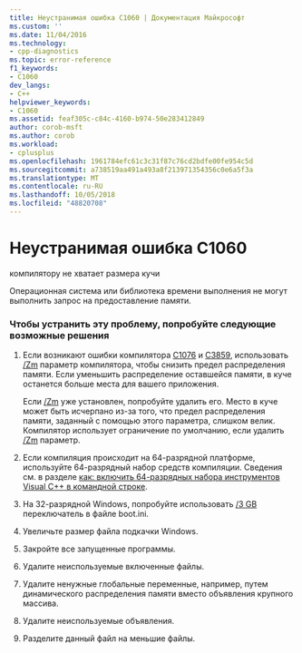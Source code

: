 ```yaml
---
title: Неустранимая ошибка C1060 | Документация Майкрософт
ms.custom: ''
ms.date: 11/04/2016
ms.technology:
- cpp-diagnostics
ms.topic: error-reference
f1_keywords:
- C1060
dev_langs:
- C++
helpviewer_keywords:
- C1060
ms.assetid: feaf305c-c84c-4160-b974-50e283412849
author: corob-msft
ms.author: corob
ms.workload:
- cplusplus
ms.openlocfilehash: 1961784efc61c3c31f87c76cd2bdfe00fe954c5d
ms.sourcegitcommit: a738519aa491a493a8f213971354356c0e6a5f3a
ms.translationtype: MT
ms.contentlocale: ru-RU
ms.lasthandoff: 10/05/2018
ms.locfileid: "48820708"
---
```

# <a name="fatal-error-c1060"></a>Неустранимая ошибка C1060

компилятору не хватает размера кучи

Операционная система или библиотека времени выполнения не могут выполнить запрос на предоставление памяти.

### <a name="to-fix-this-error-try-the-following-possible-solutions"></a>Чтобы устранить эту проблему, попробуйте следующие возможные решения

1. Если возникают ошибки компилятора [C1076](../../error-messages/compiler-errors-1/fatal-error-c1076.md) и [C3859](../../error-messages/compiler-errors-2/compiler-error-c3859.md), использовать [/Zm](../../build/reference/zm-specify-precompiled-header-memory-allocation-limit.md) параметр компилятора, чтобы снизить предел распределения памяти. Если уменьшить распределение оставшейся памяти, в куче останется больше места для вашего приложения.

     Если [/Zm](../../build/reference/zm-specify-precompiled-header-memory-allocation-limit.md) уже установлен, попробуйте удалить его. Место в куче может быть исчерпано из-за того, что предел распределения памяти, заданный с помощью этого параметра, слишком велик. Компилятор использует ограничение по умолчанию, если удалить [/Zm](../../build/reference/zm-specify-precompiled-header-memory-allocation-limit.md) параметр.

1. Если компиляция происходит на 64-разрядной платформе, используйте 64-разрядный набор средств компиляции. Сведения см. в разделе [как: включить 64-разрядных набора инструментов Visual C++ в командной строке](../../build/how-to-enable-a-64-bit-visual-cpp-toolset-on-the-command-line.md).

1. На 32-разрядной Windows, попробуйте использовать [/3 GB](https://support.microsoft.com/help/833721/available-switch-options-for-the-windows-xp-and-the-windows-server-200) переключатель в файле boot.ini.

1. Увеличьте размер файла подкачки Windows.

1. Закройте все запущенные программы.

1. Удалите неиспользуемые включенные файлы.

1. Удалите ненужные глобальные переменные, например, путем динамического распределения памяти вместо объявления крупного массива.

1. Удалите неиспользуемые объявления.

9. Разделите данный файл на меньшие файлы.
